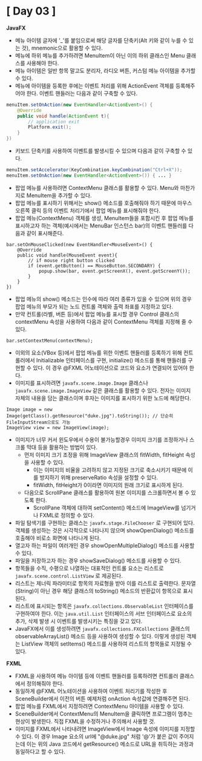# [ Day 03 ]

**JavaFX**

- 메뉴 아이템 글자에 '_'를 붙임으로써 해당 글자를 단축키(Alt 키와 같이 누를 수 있는 것), mnemonic으로 활용할 수 있다.
- 메뉴에 하위 메뉴를 추가하려면 MenuItem이 아닌 이의 하위 클래스인 Menu 클래스를 사용해야 한다.
- 메뉴 아이템은 일반 항목 말고도 분리자, 라디오 버튼, 커스텀 메뉴 아이템을 추가할 수 있다.
- 메뉴에 아이템을 등록한 후에는 이벤트 처리를 위해 ActionEvent 객체를 등록해주어야 한다. 이벤트 핸들러는 다음과 같이 구축할 수 있다.

```Java
menuItem.setOnAction(new EventHandler<ActionEvent>() {
	@Override
	public void handle(ActionEvent t){
		// application exit
		Platform.exit();
	}
})
```

- 키보드 단축키를 사용하여 이벤트를 발생시킬 수 있으며 다음과 같이 구축할 수 있다.

```java
menuItem.setAccelerator(KeyCombination.keyCombination("Ctrl+X"));
menuItem.setOnAction(new EventHandler<ActionEvent>()) { ... }
```

- 팝업 메뉴를 사용하려면 ContextMenu 클래스를 활용할 수 있다. Menu와 마찬가지로 MenuItem을 추가할 수 있다.
- 팝업 메뉴를 표시하기 위해서는 show() 메소드를 호출해줘야 하기 때문에 마우스 오른쪽 클릭 등의 이벤트 처리기에서 팝업 메뉴를 표시해줘야 한다.
- 팝업 메뉴(ContextMenu) 객체를 생성, MenuItem들을 포함시킨 후 팝업 메뉴를 표시하고자 하는 객체(예시에서는 MenuBar 인스턴스 bar)의 이벤트 핸들러를 다음과 같이 표시해준다.

```
bar.setOnMouseClicked(new EventHandler<MouseEvent>() {
	@Override
	public void handle(MouseEvent event){
		// if mouse right button clicked
		if (event.getButton() == MouseButton.SECONDARY) {
			popup.show(bar, event.getScreenX(), event.getScreenY());
		}
	}
})
```

- 팝업 메뉴의 show() 메소드는 인수에 따라 여러 종류가 있을 수 있으며 위의 경우 팝업 메뉴의 부모가 되는 노드 컨트롤 객체와 출력 좌표를 지정하고 있다.
- 만약 컨트롤(라벨, 버튼 등)에서 팝업 메뉴를 표시할 경우 Control 클래스의 contextMenu 속성을 사용하여 다음과 같이 ContextMenu 객체를 지정해 줄 수 있다.

```
bar.setContextMenu(contextMenu);
```

- 이외의 요소(VBox 등)에서 팝업 메뉴를 위한 이벤트 핸들러를 등록하기 위해 컨트롤러에서 Initializable 인터페이스를 구현, initialize() 메소드를 통해 핸들러를 구현할 수 있다. 이 경우 @FXML 어노테이션으로 코드와 요소가 연결되어 있어야 한다.
- 이미지를 표시하려면 `javafx.scene.image.Image` 클래스나 `javafx.scene.image.ImageView` 같은 클래스를 활용할 수 있다. 전자는 이미지 자체의 내용을 담는 클래스이며 후자는 이미지를 표시하기 위한 노드에 해당한다.

```
Image image = new Image(getClass().getResource("duke.jpg").toString()); // 단순히 FileInputStream으로도 가능
ImageView view = new ImageView(image);
```

- 이미지가 너무 커서 윈도우에서 수용이 불가능할경우 이미지 크기를 조정하거나 스크롤 막대 등을 활용하는 방법이 있다.
  - 먼저 이미지 크기 조정을 위해 ImageView 클래스의 fitWidth, fitHeight 속성을 사용할 수 있다.
    - 이는 이미지의 비율을 고려하지 않고 지정된 크기로 축소시키기 때문에 이를 방지하기 위해 preserveRatio 속성을 설정할 수 있다.
    - fitWidth, fitHeight가 0이라면 이미지의 원래 크기로 표시하게 된다.
  - 다음으로 ScrollPane 클래스를 활용하여 원본 이미지를 스크롤하면서 볼 수 있도록 한다.
    - ScrollPane 객체에 대하여 setContent() 메소드에 ImageView를 넘기거나 FXML로 정의할 수 있다.
- 파일 탐색기를 구현하는 클래스는 `javafx.stage.FileChooser` 로 구현되어 있다. 객체를 생성하는 것은 시각적으로 나타나지 않으며 showOpenDialog() 메소드를 호출해야 비로소 화면에 나타나게 된다.
- 열고자 하는 파일이 여러개인 경우 showOpenMultipleDialog() 메소드를 사용할 수 있다.
- 파일을 저장하고자 하는 경우 showSaveDialog() 메소드를 사용할 수 있다.
- 항목들을 수직, 수평으로 나열하는 대표적인 컨트롤 요소는 리스트로 `javafx.scene.control.ListView` 로 제공된다.
- 리스트는 제너릭 파라미터로 항목의 자료형을 받아 이를 리스트로 출력한다. 문자열(String)이 아닌 경우 해당 클래스의 toString() 메소드의 반환값이 항목으로 표시된다.
- 리스트에 표시되는 항목은 `javafx.collections.ObservableList` 인터페이스를 구현하여야 한다. 이는 `java.util.List` 인터페이스의 서브 인터페이스로 요소의 추가, 삭제 발생 시 이벤트를 발생시키는 특징을 갖고 있다.
- JavaFX에서 이를 생성하려면 `javafx.collections.FXCollections` 클래스의 observableArrayList() 메소드 등을 사용하여 생성할 수 있다. 이렇게 생성된 객체는 ListView 객체의 setItems() 메소드를 사용하여 리스트의 항목들로 지정될 수 있다.

**FXML**

- FXML을 사용하여 메뉴 아이템 등에 이벤트 핸들러를 등록하려면 컨트롤러 클래스에서 정의해줘야 한다.
- 동일하게 @FXML 어노테이션을 사용하여 이벤트 처리기를 작성한 후 SceneBuilder에서 이전의 버튼 예제처럼 onAction 속성값에 연결해주면 된다.
- 팝업 메뉴를 FXML에서 지정하려면 ContextMenu 아이템을 사용할 수 있다.
- SceneBuilder에서 ContextMenu의 MenuItem을 클릭하면 프로그램이 멈추는 현상이 발생한다. 직접 FXML을 수정하거나 주의해서 사용할 것.
- 이미지를 FXML에서 나타내려면 ImageView에서 Image 속성에 이미지를 지정할 수 있다. 이 경우 Image 요소의 url에 "@duke.jpg" 처럼 '@'가 붙은 값이 주어지는데 이는 위의 Java 코드에서 getResource() 메소드로 URL을 취득하는 과정과 동일하다고 할 수 있다.